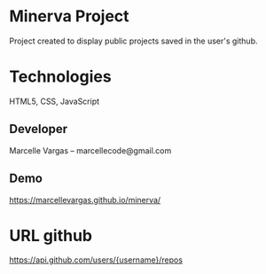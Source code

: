 # Minerva Project

<p>Project created to display public projects saved in the user's github.</p>

# Technologies

<p>HTML5, CSS, JavaScript</p>

## Developer

<p>Marcelle Vargas – marcellecode@gmail.com</p>

## Demo
https://marcellevargas.github.io/minerva/

# URL github 
https://api.github.com/users/{username}/repos

